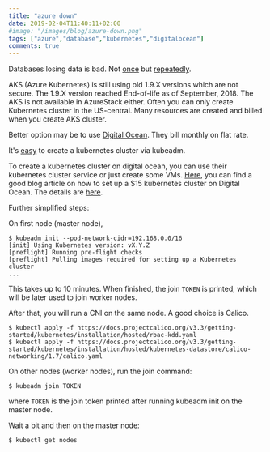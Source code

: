 ```yaml
---
title: "azure down"
date: 2019-02-04T11:40:11+02:00
#image: "/images/blog/azure-down.png"
tags: ["azure","database","kubernetes","digitalocean"]
comments: true
---
```


Databases losing data is bad. Not [once](https://www.jamesserra.com/archive/2018/08/azure-sql-database-disaster-recovery/) but [repeatedly](https://nakedsecurity.sophos.com/2019/02/01/dns-outage-turns-tables-on-azure-database-users/). 

AKS (Azure Kubernetes) is still using old 1.9.X versions which are not secure. The 1.9.X version reached End-of-life as of September, 2018. The AKS is not available in AzureStack either.   Often you can only create Kubernetes cluster in the US-central.  Many resources are created and billed when you create AKS cluster.

Better option may be to use [Digital Ocean](https://m.do.co/c/1c6de959e2b7).  They bill monthly on flat rate.  

It's [easy](https://kubernetes.io/docs/setup/independent/create-cluster-kubeadm/) to create a kubernetes cluster via kubeadm.  

To create a  kubernetes cluster on digital ocean, you can use their kubernetes cluster service or just create some VMs.  [Here](https://5pi.de/2016/11/20/15-producation-grade-kubernetes-cluster/), you can find a good blog article on how to set up a $15 kubernetes cluster on Digital Ocean.  The details are [here](https://kubernetes.io/docs/setup/independent/create-cluster-kubeadm/).  

Further simplified steps:

On first node (master node),

```
$ kubeadm init --pod-network-cidr=192.168.0.0/16
[init] Using Kubernetes version: vX.Y.Z
[preflight] Running pre-flight checks
[preflight] Pulling images required for setting up a Kubernetes cluster
...
```

This takes up to 10 minutes. When finished, the join `TOKEN` is printed, which will be later used to join worker nodes.

After that, you will run a CNI on the same node.  A good choice is Calico.  

```
$ kubectl apply -f https://docs.projectcalico.org/v3.3/getting-started/kubernetes/installation/hosted/rbac-kdd.yaml
$ kubectl apply -f https://docs.projectcalico.org/v3.3/getting-started/kubernetes/installation/hosted/kubernetes-datastore/calico-networking/1.7/calico.yaml
```
On other nodes (worker nodes), run the join command:

```
$ kubeadm join TOKEN
```

where `TOKEN` is the join token printed after running kubeadm init on the master node.

Wait a bit and then on the master node:

```
$ kubectl get nodes
```

